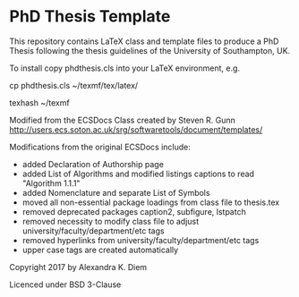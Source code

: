 # PhD Thesis Template

This repository contains LaTeX class and template files to produce a PhD Thesis following the thesis guidelines of the University of Southampton, UK.

To install copy phdthesis.cls into your LaTeX environment, e.g.

cp phdthesis.cls ~/texmf/tex/latex/

texhash ~/texmf

Modified from the ECSDocs Class created by Steven R. Gunn http://users.ecs.soton.ac.uk/srg/softwaretools/document/templates/

Modifications from the original ECSDocs include:
- added Declaration of Authorship page
- added List of Algorithms and modified listings captions to read "Algorithm 1.1.1"
- added Nomenclature and separate List of Symbols
- moved all non-essential package loadings from class file to thesis.tex
- removed deprecated packages caption2, subfigure, lstpatch
- removed necessity to modify class file to adjust university/faculty/department/etc tags
- removed hyperlinks from university/faculty/department/etc tags
- upper case tags are created automatically



Copyright 2017 by Alexandra K. Diem

Licenced under BSD 3-Clause
